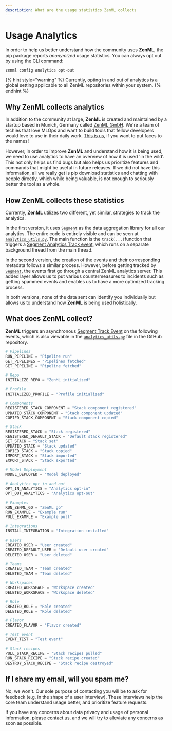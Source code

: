 ```yaml
---
description: What are the usage statistics ZenML collects
---
```


# Usage Analytics

In order to help us better understand how the community uses **ZenML**, the pip
package reports _anonymized_ usage statistics. You can always opt out by using
the CLI command:

```bash
zenml config analytics opt-out
```

{% hint style="warning" %} Currently, opting in and out of analytics is a global
setting applicable to all ZenML repositories within your system. {% endhint %}

## Why ZenML collects analytics <a href="motivation" id="motivation"></a>

In addition to the community at large, **ZenML** is created and maintained by a
startup based in Munich, Germany called [ZenML GmbH](https://zenml.io). We're a
team of techies that love MLOps and want to build tools that fellow developers
would love to use in their daily work. [This is us](https://zenml.io/company#CompanyTeam), if
you want to put faces to the names!

However, in order to improve **ZenML** and understand how it is being used, we
need to use analytics to have an overview of how it is used 'in the wild'. This
not only helps us find bugs but also helps us prioritize features and commands
that might be useful in future releases. If we did not have this information,
all we really get is pip download statistics and chatting with people directly,
which while being valuable, is not enough to seriously better the tool as a
whole.

## How ZenML collects these statistics <a href="implementation" id="implementation"></a>

Currently, **ZenML** utilizes two different, yet similar, strategies to track 
the analytics.

In the first version, it uses [`Segment`](https://segment.com) as the data 
aggregation library for all our analytics. The entire code is entirely visible 
and can be seen at [`analytics_utils.py`](https://github.com/zenml-io/zenml/blob/main/src/zenml/utils/analytics_utils.py). 
The main function is the `track(...)`function that triggers a
[Segment Analytics Track event](https://segment.com/docs/connections/spec/track/),
which runs on a separate background thread from the main thread.

In the second version, the creation of the events and their corresponding 
metadata follows a similar process. However, before getting tracked by 
[`Segment`](https://segment.com), the events first go through a central 
ZenML analytics server. This added layer allows us to put various 
countermeasures to incidents such as getting spammed events and enables us to 
have a more optimized tracking process.

In both versions, none of the data sent can identify you individually but 
allows us to understand how **ZenML** is being used holistically.

## What does ZenML collect? <a href="what" id="what"></a>

**ZenML** triggers an asynchronous
[Segment Track Event](https://segment.com/docs/connections/spec/track/) on the
following events, which is also viewable in the
[`analytics_utils.py`](https://github.com/zenml-io/zenml/blob/main/src/zenml/utils/analytics_utils.py) 
file in the GitHub repository.

```python
# Pipelines
RUN_PIPELINE = "Pipeline run"
GET_PIPELINES = "Pipelines fetched"
GET_PIPELINE = "Pipeline fetched"

# Repo
INITIALIZE_REPO = "ZenML initialized"

# Profile
INITIALIZED_PROFILE = "Profile initialized"

# Components
REGISTERED_STACK_COMPONENT = "Stack component registered"
UPDATED_STACK_COMPONENT = "Stack component updated"
COPIED_STACK_COMPONENT = "Stack component copied"

# Stack
REGISTERED_STACK = "Stack registered"
REGISTERED_DEFAULT_STACK = "Default stack registered"
SET_STACK = "Stack set"
UPDATED_STACK = "Stack updated"
COPIED_STACK = "Stack copied"
IMPORT_STACK = "Stack imported"
EXPORT_STACK = "Stack exported"

# Model Deployment
MODEL_DEPLOYED = "Model deployed"

# Analytics opt in and out
OPT_IN_ANALYTICS = "Analytics opt-in"
OPT_OUT_ANALYTICS = "Analytics opt-out"

# Examples
RUN_ZENML_GO = "ZenML go"
RUN_EXAMPLE = "Example run"
PULL_EXAMPLE = "Example pull"

# Integrations
INSTALL_INTEGRATION = "Integration installed"

# Users
CREATED_USER = "User created"
CREATED_DEFAULT_USER = "Default user created"
DELETED_USER = "User deleted"

# Teams
CREATED_TEAM = "Team created"
DELETED_TEAM = "Team deleted"

# Workspaces
CREATED_WORKSPACE = "Workspace created"
DELETED_WORKSPACE = "Workspace deleted"

# Role
CREATED_ROLE = "Role created"
DELETED_ROLE = "Role deleted"

# Flavor
CREATED_FLAVOR = "Flavor created"

# Test event
EVENT_TEST = "Test event"

# Stack recipes
PULL_STACK_RECIPE = "Stack recipes pulled"
RUN_STACK_RECIPE = "Stack recipe created"
DESTROY_STACK_RECIPE = "Stack recipe destroyed"
```

## If I share my email, will you spam me?

No, we won't. Our sole purpose of contacting you will be to ask for feedback 
(e.g. in the shape of a user interview). These interviews help the core team 
understand usage better, and prioritize feature requests.

If you have any concerns about data privacy and usage of personal information, 
please [contact us](mailto:support@zenml.io), and we will try to alleviate any 
concerns as soon as possible.

